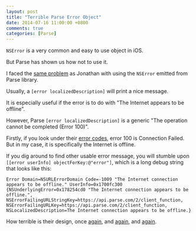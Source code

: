 ```yaml
---
layout: post
title: "Terrible Parse Error Object"
date: 2014-07-16 11:00:00 +0800
comments: true
categories: [Parse]
---
```


`NSError` is a very common and easy to use object in iOS.

But Parse has shown us how not to use it.

I faced the [same problem](https://www.parse.com/questions/localized-error-description) as Jonathan with using the `NSError` emitted from Parse library.

<!-- more -->

Usually, a `[error localizedDescription]` will print a nice message.

It is especially useful if the error is to do with "The Internet appears to be offline".

However, Parse `[error localizedDescription]` is a generic "The operation cannot be completed (Error 100)".

Firstly, if you look under their [error codes](http://parse.com/docs/dotnet/api/html/T_Parse_ParseException_ErrorCode.htm), error 100 is Connection Failed. But in my case, it is specifically the Internet is offline. 

If you dig around to find other usable error message, you will stumble upon `[[error userInfo] objectForKey:@"error"]`, which is a long debug string that looks like this:

```
Error Domain=NSURLErrorDomain Code=-1009 "The Internet connection appears to be offline." UserInfo=0x1700fc300 {NSUnderlyingError=0x178254cd0 "The Internet connection appears to be offline.", NSErrorFailingURLStringKey=https://api.parse.com/2/client_function, NSErrorFailingURLKey=https://api.parse.com/2/client_function, NSLocalizedDescription=The Internet connection appears to be offline.}
```

How terrible is their design, once [again](/2014/05/30/parse-error-141-uncaught-userid-must-be-a-string/), and [again](/2014/06/30/parse-custom-error-not-possible/), and [again](/2014/07/15/pitfall-with-using-anonymous-user-in-parse/).

